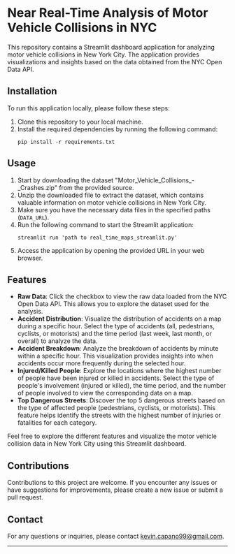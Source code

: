 # Near Real-Time Analysis of Motor Vehicle Collisions in NYC

This repository contains a Streamlit dashboard application for analyzing motor vehicle collisions in New York City. The application provides visualizations and insights based on the data obtained from the NYC Open Data API.

## Installation

To run this application locally, please follow these steps:

1. Clone this repository to your local machine.
2. Install the required dependencies by running the following command:
   ```
   pip install -r requirements.txt
   ```

## Usage

1. Start by downloading the dataset "Motor_Vehicle_Collisions_-_Crashes.zip" from the provided source.
2. Unzip the downloaded file to extract the dataset, which contains valuable information on motor vehicle collisions in New York City.
3. Make sure you have the necessary data files in the specified paths (`DATA_URL`).
4. Run the following command to start the Streamlit application:
   ```
   streamlit run 'path to real_time_maps_streamlit.py'
   ```
3. Access the application by opening the provided URL in your web browser.

## Features

- **Raw Data**: Click the checkbox to view the raw data loaded from the NYC Open Data API. This allows you to explore the dataset used for the analysis.
- **Accident Distribution**: Visualize the distribution of accidents on a map during a specific hour. Select the type of accidents (all, pedestrians, cyclists, or motorists) and the time period (last week, last month, or overall) to analyze the data.
- **Accident Breakdown**: Analyze the breakdown of accidents by minute within a specific hour. This visualization provides insights into when accidents occur more frequently during the selected hour.
- **Injured/Killed People**: Explore the locations where the highest number of people have been injured or killed in accidents. Select the type of people's involvement (injured or killed), the time period, and the number of people involved to view the corresponding data on a map.
- **Top Dangerous Streets**: Discover the top 5 dangerous streets based on the type of affected people (pedestrians, cyclists, or motorists). This feature helps identify the streets with the highest number of injuries or fatalities for each category.

Feel free to explore the different features and visualize the motor vehicle collision data in New York City using this Streamlit dashboard.


## Contributions

Contributions to this project are welcome. If you encounter any issues or have suggestions for improvements, please create a new issue or submit a pull request.

## Contact

For any questions or inquiries, please contact [kevin.capano99@gmail.com](mailto:your-email@gmail.com).

---
